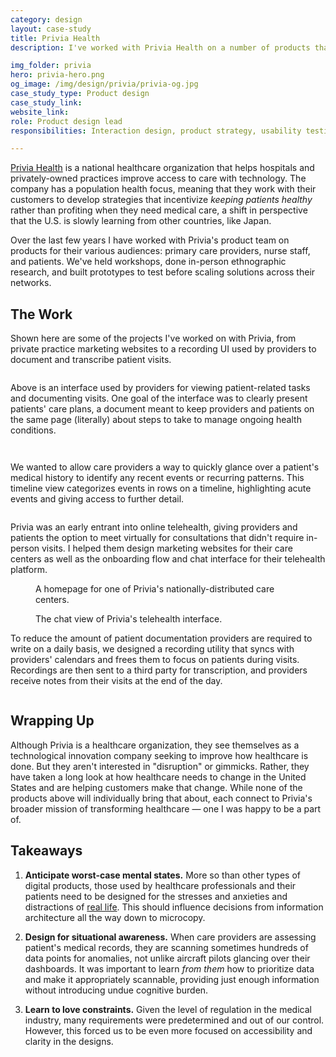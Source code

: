 ```yaml
---
category: design
layout: case-study
title: Privia Health
description: I've worked with Privia Health on a number of products that support medical providers' workflows and patients' access to care

img_folder: privia
hero: privia-hero.png
og_image: /img/design/privia/privia-og.jpg
case_study_type: Product design
case_study_link:
website_link:
role: Product design lead
responsibilities: Interaction design, product strategy, usability testing, design system extension

---
```


<p><a href="https://www.priviahealth.com/">Privia Health</a> is a national healthcare organization that helps hospitals and privately-owned practices improve access to care with technology. The company has a population health focus, meaning that they work with their customers to develop strategies that incentivize <i>keeping patients healthy</i> rather than profiting when they need medical care, a shift in perspective that the U.S. is slowly learning from other countries, like Japan.</p>

<p>Over the last few years I have worked with Privia's product team on products for their various audiences: primary care providers, nurse staff, and patients. We've held workshops, done in-person ethnographic research, and built prototypes to test before scaling solutions across their networks.</p>

<h2>The Work</h2>
<p>Shown here are some of the projects I've worked on with Privia, from private practice marketing websites to a recording UI used by providers to document and transcribe patient visits.</p>

<figure class="almost-body-width">
	<img src="/img/design/privia/privia-provider.png" alt="">
	<figcaption></figcaption>
</figure>

<p>Above is an interface used by providers for viewing patient-related tasks and documenting visits. One goal of the interface was to clearly present patients' care plans, a document meant to keep providers and patients on the same page (literally) about steps to take to manage ongoing health conditions.</p>

<div class="two-up-container">
	<figure>
		<img src="/img/design/privia/privia-provider-actions.png" alt="">
	</figure>
	<figure>
		<img src="/img/design/privia/privia-provider-chat.png" alt="">
	</figure>
</div>

<p>We wanted to allow care providers a way to quickly glance over a patient's medical history to identify any recent events or recurring patterns. This timeline view categorizes events in rows on a timeline, highlighting acute events and giving access to further detail.</p>

<figure class="content-width">
	<img src="/img/design/privia/privia-timeline.png" alt="">
</figure>

<p>Privia was an early entrant into online telehealth, giving providers and patients the option to meet virtually for consultations that didn't require in-person visits. I helped them design marketing websites for their care centers as well as the onboarding flow and chat interface for their telehealth platform.</p>

<figure class="almost-body-width">
	<img src="/img/design/privia/privia-care-center.png" alt="">
	<figcaption>A homepage for one of Privia's nationally-distributed care centers.</figcaption>
</figure>

<figure class="content-width">
	<img src="/img/design/privia/privia-telehealth.jpg" alt="">
	<figcaption>The chat view of Privia's telehealth interface.</figcaption>
</figure>

<p>To reduce the amount of patient documentation providers are required to write on a daily basis, we designed a recording utility that syncs with providers' calendars and frees them to focus on patients during visits. Recordings are then sent to a third party for transcription, and providers receive notes from their visits at the end of the day.</p>

<figure class="almost-body-width">
	<img src="/img/design/privia/privia-recorder.png" alt="">
</figure>

<h2>Wrapping Up</h2>
<p>Although Privia is a healthcare organization, they see themselves as a technological innovation company seeking to improve how healthcare is done. But they aren't interested in "disruption" or gimmicks. Rather, they have taken a long look at how healthcare needs to change in the United States and are helping customers make that change. While none of the products above will individually bring that about, each connect to Privia's broader mission of transforming healthcare — one I was happy to be a part of.</p>

<div class="what-i-learned">
	<h2>Takeaways</h2>
	<ol class="learned-things">
		<li><p><b>Anticipate worst-case mental states.</b> More so than other types of digital products, those used by healthcare professionals and their patients need to be designed for the stresses and anxieties and distractions of <a href="https://abookapart.com/products/design-for-real-life">real life</a>. This should influence decisions from information architecture all the way down to microcopy.</p></li>
		<li><p><b>Design for situational awareness.</b> When care providers are assessing patient's medical records, they are scanning sometimes hundreds of data points for anomalies, not unlike aircraft pilots glancing over their dashboards. It was important to learn <i>from them</i> how to prioritize data and make it appropriately scannable, providing just enough information without introducing undue cognitive burden.</p></li>
		<li><p><b>Learn to love constraints.</b> Given the level of regulation in the medical industry, many requirements were predetermined and out of our control. However, this forced us to be even more focused on accessibility and clarity in the designs.</p></li>
	</ol>
</div>